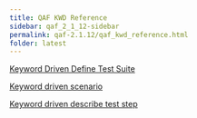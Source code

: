 ```yaml
---
title: QAF KWD Reference
sidebar: qaf_2_1_12-sidebar
permalink: qaf-2.1.12/qaf_kwd_reference.html
folder: latest
---
```


[Keyword Driven Define Test Suite](keyword_driven_define_test_suite.html)

[Keyword driven scenario](keyword_driven_scenario.html)

[Keyword driven describe test step](keyword_driven_describe_test_step.html)

 
